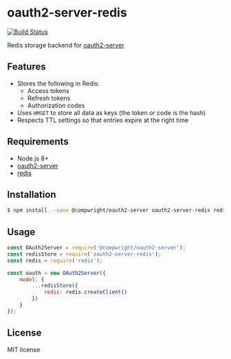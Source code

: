# oauth2-server-redis

[![Build Status](https://travis-ci.org/compwright/oauth2-server-redis.svg?branch=master)](https://travis-ci.org/compwright/oauth2-server-redis)

Redis storage backend for [oauth2-server](https://github.com/compwright/node-oauth2-server)

## Features

* Stores the following in Redis:
    * Access tokens
    * Refresh tokens
    * Authorization codes
* Uses `HMSET` to store all data as keys (the token or code is the hash)
* Respects TTL settings so that entries expire at the right time

## Requirements

* Node.js 8+
* [oauth2-server](https://github.com/compwright/node-oauth2-server)
* [redis](https://www.npmjs.com/package/redis)

## Installation

```bash
$ npm install --save @compwright/oauth2-server oauth2-server-redis redis
```

## Usage

```javascript
const OAuth2Server = require('@compwright/oauth2-server');
const redisStore = require('oauth2-server-redis');
const redis = require('redis');

const oauth = new OAuth2Server({
    model: {
        ...redisStore({
            redis: redis.createClient()
        })
    }
});
```

## License

MIT license
